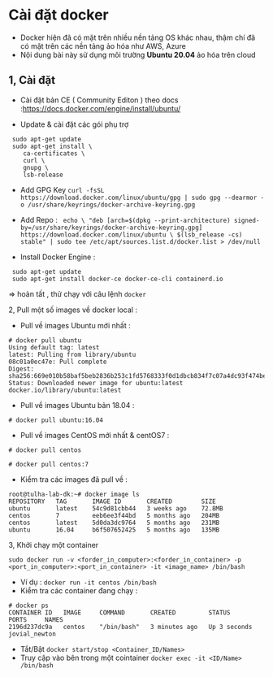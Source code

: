 # Cài đặt docker 

- Docker hiện đã có mặt trên nhiều nền tảng OS khác nhau, thậm chí đã có mặt trên các nền tảng ảo hóa như AWS, Azure
- Nội dung bài này sử dụng môi trường **Ubuntu 20.04** ảo hóa trên cloud

## 1, Cài đặt 
- Cài đặt bản CE ( Community Editon ) theo docs :https://docs.docker.com/engine/install/ubuntu/

- Update & cài đặt các gói phụ trợ 
```
 sudo apt-get update
 sudo apt-get install \
    ca-certificates \
    curl \
    gnupg \
    lsb-release
```
- Add GPG Key `curl -fsSL https://download.docker.com/linux/ubuntu/gpg | sudo gpg --dearmor -o /usr/share/keyrings/docker-archive-keyring.gpg`
- Add Repo : ` echo \
  "deb [arch=$(dpkg --print-architecture) signed-by=/usr/share/keyrings/docker-archive-keyring.gpg] https://download.docker.com/linux/ubuntu \
  $(lsb_release -cs) stable" | sudo tee /etc/apt/sources.list.d/docker.list > /dev/null`
  
- Install Docker Engine :
```
 sudo apt-get update
 sudo apt-get install docker-ce docker-ce-cli containerd.io
 ```
 => hoàn tất , thử chạy với câu lệnh `docker`
 
 2, Pull một số images về docker local : 
 - Pull về images Ubuntu mới nhất  :
 ```
# docker pull ubuntu
Using default tag: latest
latest: Pulling from library/ubuntu
08c01a0ec47e: Pull complete 
Digest: sha256:669e010b58baf5beb2836b253c1fd5768333f0d1dbcb834f7c07a4dc93f474be
Status: Downloaded newer image for ubuntu:latest
docker.io/library/ubuntu:latest
```
 - Pull về images Ubuntu bản 18.04 : 
```
# docker pull ubuntu:16.04
```
 - Pull về images CentOS mới nhất & centOS7 :
```
# docker pull centos

# docker pull centos:7
```

- Kiểm tra các images đã pull về : 
```
root@tulha-lab-dk:~# docker image ls
REPOSITORY   TAG       IMAGE ID       CREATED        SIZE
ubuntu       latest    54c9d81cbb44   3 weeks ago    72.8MB
centos       7         eeb6ee3f44bd   5 months ago   204MB
centos       latest    5d0da3dc9764   5 months ago   231MB
ubuntu       16.04     b6f507652425   5 months ago   135MB
```

3, Khởi chạy một container 
```
sudo docker run -v <forder_in_computer>:<forder_in_container> -p <port_in_computer>:<port_in_container> -it <image_name> /bin/bash
```
- Ví dụ : `docker run -it centos /bin/bash`
- Kiểm tra các container đang chạy : 
```
# docker ps
CONTAINER ID   IMAGE     COMMAND       CREATED         STATUS         PORTS     NAMES
2196d237dc9a   centos    "/bin/bash"   3 minutes ago   Up 3 seconds             jovial_newton
```
- Tắt/Bật `docker start/stop <Container_ID/Names>`
- Truy cập vào bên trong một cointainer ` docker exec -it <ID/Name> /bin/bash `



